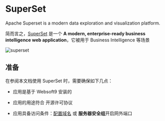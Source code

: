 # SuperSet

Apache Superset is a modern data exploration and visualization platform.

简而言之，[SuperSet](https://superset.apache.org/) 是一个 **A modern, enterprise-ready business intelligence web application**，它被用于 Business Intelligence  等场景


![superset](https://libs.websoft9.com/Websoft9/DocsPicture/en/superset/superset-dash-websoft9.png)


## 准备

在参阅本文档使用 SuperSet 时，需要确保如下几点：

- 应用是基于 Websoft9 安装的

- 应用的用途符合 [](https://opensource.org/licenses/Apache-2.0) 开源许可协议

- 应用具备访问条件：[配置域名](./guide/appsetdomain) 或 **服务器安全组**开启网外端口
